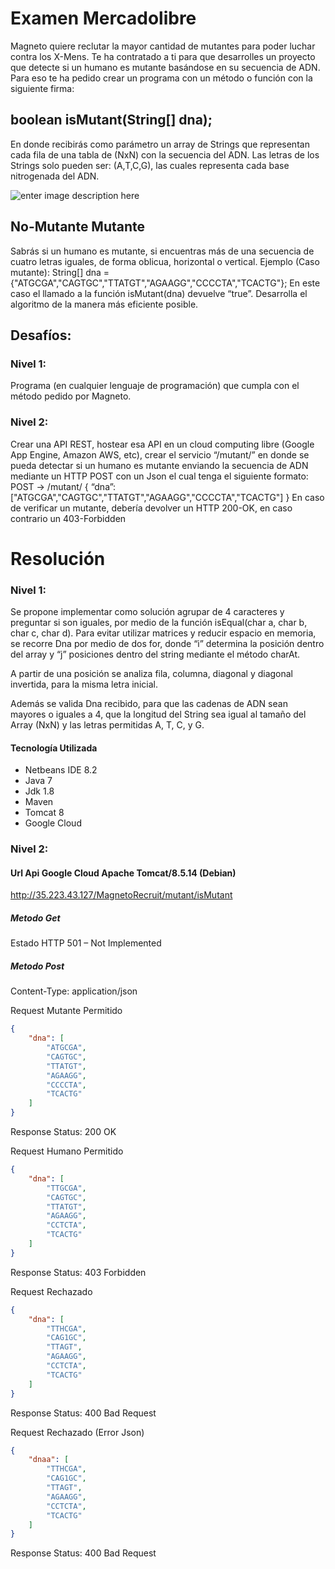 ﻿# Examen Mercadolibre
Magneto quiere reclutar la mayor cantidad de mutantes para poder luchar
contra los X-Mens.
Te ha contratado a ti para que desarrolles un proyecto que detecte si un
humano es mutante basándose en su secuencia de ADN.
Para eso te ha pedido crear un programa con un método o función con la siguiente firma:

## boolean isMutant(String[] dna);

En donde recibirás como parámetro un array de Strings que representan cada fila de una tabla
de (NxN) con la secuencia del ADN. Las letras de los Strings solo pueden ser: (A,T,C,G), las
cuales representa cada base nitrogenada del ADN.

![enter image description here](https://fotos.subefotos.com/861243f53091dc5758f70d9e73b3ec44o.jpg)

## No-Mutante Mutante

Sabrás si un humano es mutante, si encuentras más de una secuencia de cuatro letras
iguales, de forma oblicua, horizontal o vertical.
Ejemplo (Caso mutante):
String[] dna = {"ATGCGA","CAGTGC","TTATGT","AGAAGG","CCCCTA","TCACTG"};
En este caso el llamado a la función isMutant(dna) devuelve “true”.
Desarrolla el algoritmo de la manera más eficiente posible.

## Desafíos:
### Nivel 1:
Programa (en cualquier lenguaje de programación) que cumpla con el método pedido por
Magneto.
### Nivel 2:
Crear una API REST, hostear esa API en un cloud computing libre (Google App Engine,
Amazon AWS, etc), crear el servicio “/mutant/” en donde se pueda detectar si un humano es
mutante enviando la secuencia de ADN mediante un HTTP POST con un Json el cual tenga el
siguiente formato:
POST → /mutant/
{
“dna”:["ATGCGA","CAGTGC","TTATGT","AGAAGG","CCCCTA","TCACTG"]
}
En caso de verificar un mutante, debería devolver un HTTP 200-OK, en caso contrario un
403-Forbidden


# Resolución

### Nivel 1:
Se propone implementar como solución agrupar de 4 caracteres y preguntar si son iguales, por medio de la función isEqual(char a, char b, char c, char d). Para evitar utilizar matrices y reducir espacio en memoria, se recorre Dna por medio de dos for, donde “i” determina la posición dentro del array y “j” posiciones dentro del string mediante el método charAt.

A partir de una posición se analiza fila, columna, diagonal y diagonal invertida, para la misma letra inicial.

Además se valida Dna recibido, para que las cadenas de ADN sean mayores o iguales a 4, que la longitud del String sea igual al tamaño del Array (NxN) y las letras permitidas A, T, C,  y G.

#### Tecnología Utilizada
- Netbeans IDE 8.2
- Java 7
- Jdk 1.8
- Maven
- Tomcat 8
- Google Cloud

### Nivel 2:

#### Url Api Google Cloud Apache Tomcat/8.5.14 (Debian)
http://35.223.43.127/MagnetoRecruit/mutant/isMutant

##### Metodo Get

Estado HTTP 501 – Not Implemented


##### Metodo Post

Content-Type: application/json

Request Mutante Permitido
```json
{
    "dna": [
        "ATGCGA",
        "CAGTGC",
        "TTATGT",
        "AGAAGG",
        "CCCCTA",
        "TCACTG"
    ]
}
```
Response Status: 200 OK

Request Humano Permitido
```json
{
    "dna": [
        "TTGCGA",
        "CAGTGC",
        "TTATGT",
        "AGAAGG",
        "CCTCTA",
        "TCACTG"
    ]
}
```
Response Status: 403 Forbidden

Request Rechazado
```json
{
    "dna": [
        "TTHCGA",
        "CAG1GC",
        "TTAGT",
        "AGAAGG",
        "CCTCTA",
        "TCACTG"
    ]
}
```
Response Status: 400 Bad Request


Request Rechazado (Error Json)
```json
{
    "dnaa": [
        "TTHCGA",
        "CAG1GC",
        "TTAGT",
        "AGAAGG",
        "CCTCTA",
        "TCACTG"
    ]
}
```
Response Status: 400 Bad Request